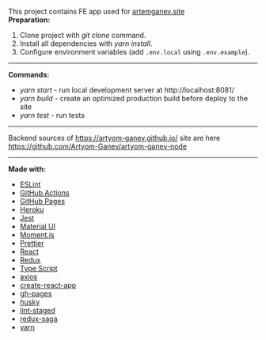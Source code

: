 This project contains FE app used for [artemganev.site](https://artemganev.site)  
**Preparation:**
1. Clone project with *git clone* command.
2. Install all dependencies with *yarn install*.
3. Configure environment variables (add `.env.local` using `.env.example`).
- - - -
**Commands:**
* *yarn start* - run local development server at http://localhost:8081/
* *yarn build* - create an optimized production build before deploy to the site
* *yarn test* - run tests  
- - - -
Backend sources of https://artyom-ganev.github.io/ site are here https://github.com/Artyom-Ganev/artyom-ganev-node
- - - -
**Made with:**
* [ESLint](https://eslint.org)
* [GitHub Actions](https://docs.github.com/en/actions)
* [GitHub Pages](https://pages.github.com)
* [Heroku](https://www.heroku.com)
* [Jest](https://jestjs.io)
* [Material UI](https://material-ui.com)
* [Moment.js](https://momentjs.com)
* [Prettier](https://prettier.io)
* [React](https://reactjs.org)
* [Redux](https://redux.js.org)
* [Type Script](https://www.typescriptlang.org)
* [axios](https://github.com/axios/axios)
* [create-react-app](https://create-react-app.dev)
* [gh-pages](https://github.com/tschaub/gh-pages)
* [husky](https://github.com/typicode/husky)
* [lint-staged](https://github.com/okonet/lint-staged)
* [redux-saga](https://redux-saga.js.org)
* [yarn](https://yarnpkg.com)
